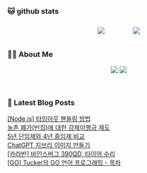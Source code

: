 
###  🐱 github stats  

<div id="main" align="center">
    <img src="https://github-readme-stats.vercel.app/api?username=peterica&count_private=true&show_icons=true&theme=radical"
        style="height: auto; margin-left: 20px; margin-right: 20px; padding: 10px;"/>
    <img src="https://github-readme-stats.vercel.app/api/top-langs/?username=peterica&layout=compact"   
        style="height: auto; margin-left: 20px; margin-right: 20px; padding: 10px;"/>
</div>

###  💁‍♀️ About Me  
<p align="center">
    <a href="https://peterica.tistory.com/"><img src="https://img.shields.io/badge/Blog-FF5722?style=flat-square&logo=Blogger&logoColor=white"/></a>
    <a href="mailto:ilovefran.ofm@gmail.com"><img src="https://img.shields.io/badge/Gmail-d14836?style=flat-square&logo=Gmail&logoColor=white&link=ilovefran.ofm@gmail.com"/></a>
</p>

<br>

### 📕 Latest Blog Posts   

<a href ="https://peterica.tistory.com/815"> [Node.js] 타임아웃 핸들링 방법 </a> <br>
<a href ="https://peterica.tistory.com/922"> 농촌 폐가(빈집)에 대한 강제이행금 제도 </a> <br>
<a href ="https://peterica.tistory.com/921"> 5년 단임제와 4년 중임제 비교 </a> <br>
<a href ="https://peterica.tistory.com/919"> ChatGPT 지브리 이미지 만들기 </a> <br>
<a href ="https://peterica.tistory.com/907"> [카라반] 바인스버그 390QD, 타이어 수리 </a> <br>
<a href ="https://peterica.tistory.com/908"> [GO] Tucker의 GO 언어 프로그래밍 - 목차 </a> <br>
